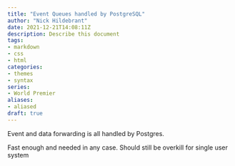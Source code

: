```yaml
---
title: "Event Queues handled by PostgreSQL"
author: "Nick Hildebrant"
date: 2021-12-21T14:08:11Z
description: Describe this document
tags:
- markdown
- css
- html
categories:
- themes
- syntax
series:
- World Premier
aliases:
- aliased
draft: true
---
```


Event and data forwarding is all handled by Postgres.

Fast enough and needed in any case. Should still be overkill for single user system


